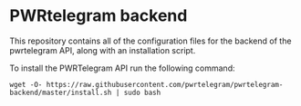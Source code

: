 # PWRtelegram backend

This repository contains all of the configuration files for the backend of the pwrtelegram API, along with an installation script.

To install the PWRTelegram API run the following command:

```
wget -O- https://raw.githubusercontent.com/pwrtelegram/pwrtelegram-backend/master/install.sh | sudo bash
```
